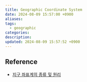 ```yaml
---
title: Geographic Coordinate System
date: 2024-08-09 15:57:00 +0900
aliases: 
tags:
  - geographic
categories: 
description: 
updated: 2024-08-09 15:57:52 +0900
---
```


## Reference

- [지구 좌표계의 종류 및 원리](https://analogcode.tistory.com/34)